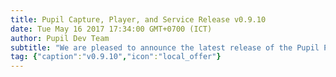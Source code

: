 ```yaml
--- 
title: Pupil Capture, Player, and Service Release v0.9.10
date: Tue May 16 2017 17:34:00 GMT+0700 (ICT) 
author: Pupil Dev Team 
subtitle: "We are pleased to announce the latest release of the Pupil Platform v0.9.10..."
tag: {"caption":"v0.9.10","icon":"local_offer"} 
---
```


<script src="//cdn.rawgit.com/showdownjs/showdown/1.3.0/dist/showdown.min.js"></script>
<script type="text/javascript">
document.addEventListener("DOMContentLoaded", function(event) { 
  $(document).ready(function() {
    $.ajax({
      type: 'GET',
      url: "https://api.github.com/repos/pupil-labs/pupil/releases/tag/v0.9.10",
      dataType: "jsonp",
      success: function(data, textStatus,jaXHR){
        var converter = new showdown.Converter();
        var text = data.data.body;
        var html = converter.makeHtml(text);
        html += '<a href="https://github.com/pupil-labs/pupil/releases/tag/v0.9.10">Download v0.9.10</a>'  
        $('section[class~="content"]').html(html);
      }
    });
  });
});
</script>